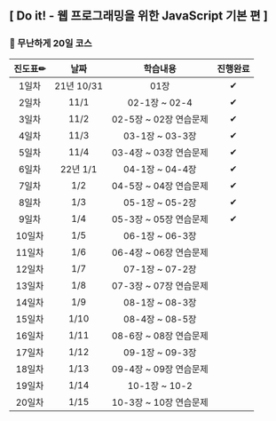 ## [ Do it! - 웹 프로그래밍을 위한 JavaScript 기본 편 ]

### 🐾 무난하게 20일 코스

|진도표✏|날짜|학습내용|진행완료|
|:-----:|:--:|:------:|:-----:|
| 1일차 | 21년 10/31 | 01장 |✔|
| 2일차 |11/1|02-1장 ~ 02-4|✔|
| 3일차 |11/2|02-5장 ~ 02장 연습문제|✔|
| 4일차 |11/3|03-1장 ~ 03-3장|✔|
| 5일차 |11/4|03-4장 ~ 03장 연습문제|✔|
| 6일차 |22년 1/1|04-1장 ~ 04-4장|✔|
| 7일차 |1/2|04-5장 ~ 04장 연습문제|✔|
| 8일차 |1/3|05-1장 ~ 05-2장|✔|
| 9일차 |1/4|05-3장 ~ 05장 연습문제|✔|
|10일차 |1/5|06-1장 ~ 06-3장||
|11일차 |1/6|06-4장 ~ 06장 연습문제||
|12일차 |1/7|07-1장 ~ 07-2장||
|13일차 |1/8|07-3장 ~ 07장 연습문제||
|14일차 |1/9|08-1장 ~ 08-3장||
|15일차 |1/10|08-4장 ~ 08-5장||
|16일차 |1/11|08-6장 ~ 08장 연습문제||
|17일차 |1/12|09-1장 ~ 09-3장||
|18일차 |1/13|09-4장 ~ 09장 연습문제||
|19일차 |1/14|10-1장 ~ 10-2||
|20일차 |1/15|10-3장 ~ 10장 연습문제||

